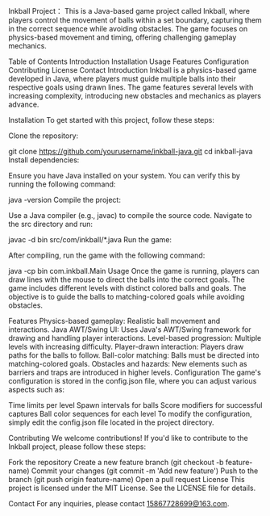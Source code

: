 Inkball Project：
This is a Java-based game project called Inkball, where players control the movement of balls within a set boundary, capturing them in the correct sequence while avoiding obstacles. The game focuses on physics-based movement and timing, offering challenging gameplay mechanics.

Table of Contents
Introduction
Installation
Usage
Features
Configuration
Contributing
License
Contact
Introduction
Inkball is a physics-based game developed in Java, where players must guide multiple balls into their respective goals using drawn lines. The game features several levels with increasing complexity, introducing new obstacles and mechanics as players advance.

Installation
To get started with this project, follow these steps:

Clone the repository:

git clone https://github.com/yourusername/inkball-java.git
cd inkball-java
Install dependencies:

Ensure you have Java installed on your system. You can verify this by running the following command:

java -version
Compile the project:

Use a Java compiler (e.g., javac) to compile the source code. Navigate to the src directory and run:

javac -d bin src/com/inkball/*.java
Run the game:

After compiling, run the game with the following command:

java -cp bin com.inkball.Main
Usage
Once the game is running, players can draw lines with the mouse to direct the balls into the correct goals. The game includes different levels with distinct colored balls and goals. The objective is to guide the balls to matching-colored goals while avoiding obstacles.

Features
Physics-based gameplay: Realistic ball movement and interactions.
Java AWT/Swing UI: Uses Java's AWT/Swing framework for drawing and handling player interactions.
Level-based progression: Multiple levels with increasing difficulty.
Player-drawn interaction: Players draw paths for the balls to follow.
Ball-color matching: Balls must be directed into matching-colored goals.
Obstacles and hazards: New elements such as barriers and traps are introduced in higher levels.
Configuration
The game's configuration is stored in the config.json file, where you can adjust various aspects such as:

Time limits per level
Spawn intervals for balls
Score modifiers for successful captures
Ball color sequences for each level
To modify the configuration, simply edit the config.json file located in the project directory.

Contributing
We welcome contributions! If you'd like to contribute to the Inkball project, please follow these steps:

Fork the repository
Create a new feature branch (git checkout -b feature-name)
Commit your changes (git commit -m 'Add new feature')
Push to the branch (git push origin feature-name)
Open a pull request
License
This project is licensed under the MIT License. See the LICENSE file for details.

Contact
For any inquiries, please contact 15867728699@163.com.

